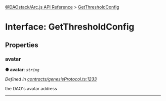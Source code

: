 [@DAOstack/Arc.js API Reference](../README.md) > [GetThresholdConfig](../interfaces/getthresholdconfig.md)



# Interface: GetThresholdConfig


## Properties
<a id="avatar"></a>

###  avatar

**●  avatar**:  *`string`* 

*Defined in [contracts/genesisProtocol.ts:1233](https://github.com/daostack/arc.js/blob/0fff6d4/lib/contracts/genesisProtocol.ts#L1233)*



the DAO's avatar address




___



